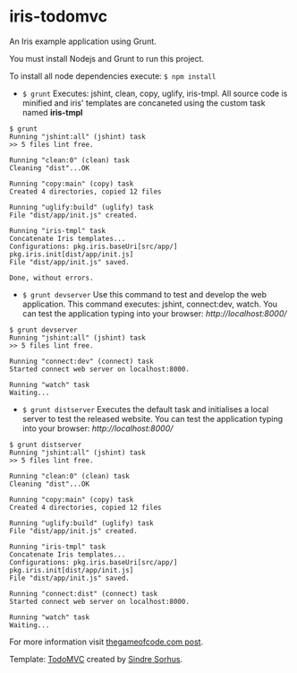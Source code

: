 iris-todomvc
============

An Iris example application using Grunt.

You must install Nodejs and Grunt to run this project.

To install all node dependencies execute: `$ npm install`


* `$ grunt` Executes: jshint, clean, copy, uglify, iris-tmpl. All source code is minified and iris' templates are concaneted using the custom task named <b>iris-tmpl</b>

```
$ grunt
Running "jshint:all" (jshint) task
>> 5 files lint free.

Running "clean:0" (clean) task
Cleaning "dist"...OK

Running "copy:main" (copy) task
Created 4 directories, copied 12 files

Running "uglify:build" (uglify) task
File "dist/app/init.js" created.

Running "iris-tmpl" task
Concatenate Iris templates...
Configurations: pkg.iris.baseUri[src/app/] pkg.iris.init[dist/app/init.js]
File "dist/app/init.js" saved.

Done, without errors.
```

* `$ grunt devserver` Use this command to test and develop the web application. This command executes: jshint, connect:dev, watch. You can test the application typing into your browser: <i>http://localhost:8000/</i>

```
$ grunt devserver
Running "jshint:all" (jshint) task
>> 5 files lint free.

Running "connect:dev" (connect) task
Started connect web server on localhost:8000.

Running "watch" task
Waiting...
```

* `$ grunt distserver` Executes the default task and initialises a local server to test the released website. You can test the application typing into your browser: <i>http://localhost:8000/</i>

```
$ grunt distserver
Running "jshint:all" (jshint) task
>> 5 files lint free.

Running "clean:0" (clean) task
Cleaning "dist"...OK

Running "copy:main" (copy) task
Created 4 directories, copied 12 files

Running "uglify:build" (uglify) task
File "dist/app/init.js" created.

Running "iris-tmpl" task
Concatenate Iris templates...
Configurations: pkg.iris.baseUri[src/app/] pkg.iris.init[dist/app/init.js]
File "dist/app/init.js" saved.

Running "connect:dist" (connect) task
Started connect web server on localhost:8000.

Running "watch" task
Waiting...
```

For more information visit [thegameofcode.com post](http://www.thegameofcode.com/2013/05/front-end-with-iris-nodejs-gruntjs.html).


Template: [TodoMVC](http://todomvc.com) created by [Sindre Sorhus](http://sindresorhus.com).
